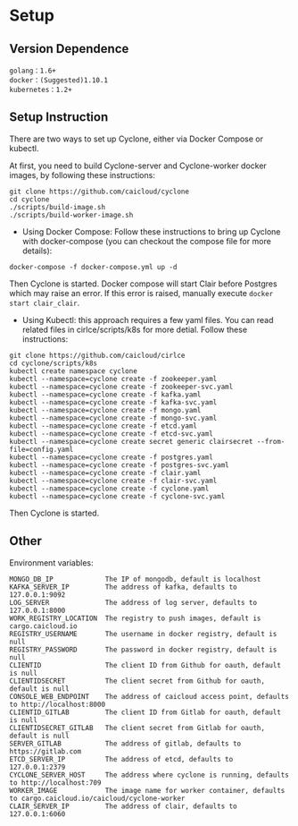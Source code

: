 # Setup

## Version Dependence

```
golang：1.6+
docker：(Suggested)1.10.1
kubernetes：1.2+
```

## Setup Instruction

There are two ways to set up Cyclone, either via Docker Compose or kubectl.

At first, you need to build Cyclone-server and Cyclone-worker docker images, by following these instructions: 

```
git clone https://github.com/caicloud/cyclone
cd cyclone
./scripts/build-image.sh
./scripts/build-worker-image.sh
```

- Using Docker Compose: Follow these instructions to bring up Cyclone with docker-compose (you can checkout the compose file for more details):

```
docker-compose -f docker-compose.yml up -d
```

Then Cyclone is started. Docker compose will start Clair before Postgres which may raise an error. If this error is raised, manually execute `docker start clair_clair`.

- Using Kubectl: this approach requires a few yaml files. You can read related files in cirlce/scripts/k8s for more detial. Follow these instructions:

```
git clone https://github.com/caicloud/cirlce
cd cyclone/scripts/k8s
kubectl create namespace cyclone
kubectl --namespace=cyclone create -f zookeeper.yaml
kubectl --namespace=cyclone create -f zookeeper-svc.yaml
kubectl --namespace=cyclone create -f kafka.yaml
kubectl --namespace=cyclone create -f kafka-svc.yaml
kubectl --namespace=cyclone create -f mongo.yaml
kubectl --namespace=cyclone create -f mongo-svc.yaml
kubectl --namespace=cyclone create -f etcd.yaml
kubectl --namespace=cyclone create -f etcd-svc.yaml
kubectl --namespace=cyclone create secret generic clairsecret --from-file=config.yaml
kubectl --namespace=cyclone create -f postgres.yaml
kubectl --namespace=cyclone create -f postgres-svc.yaml
kubectl --namespace=cyclone create -f clair.yaml
kubectl --namespace=cyclone create -f clair-svc.yaml
kubectl --namespace=cyclone create -f cyclone.yaml
kubectl --namespace=cyclone create -f cyclone-svc.yaml
```

Then Cyclone is started.

## Other

Environment variables: 

```
MONGO_DB_IP             The IP of mongodb, default is localhost
KAFKA_SERVER_IP         The address of kafka, defaults to 127.0.0.1:9092
LOG_SERVER              The address of log server, defaults to 127.0.0.1:8000
WORK_REGISTRY_LOCATION  The registry to push images, default is cargo.caicloud.io
REGISTRY_USERNAME       The username in docker registry, default is null
REGISTRY_PASSWORD       The password in docker registry, default is null
CLIENTID                The client ID from Github for oauth, default is null
CLIENTIDSECRET          The client secret from Github for oauth, default is null
CONSOLE_WEB_ENDPOINT    The address of caicloud access point, defaults to http://localhost:8000
CLIENTID_GITLAB         The client ID from Gitlab for oauth, default is null
CLIENTIDSECRET_GITLAB   The client secret from Gitlab for oauth, default is null
SERVER_GITLAB           The address of gitlab, defaults to https://gitlab.com
ETCD_SERVER_IP          The address of etcd, defaults to 127.0.0.1:2379
CYCLONE_SERVER_HOST     The address where cyclone is running, defaults to http://localhost:709
WORKER_IMAGE            The image name for worker container, defaults to cargo.caicloud.io/caicloud/cyclone-worker
CLAIR_SERVER_IP         The address of clair, defaults to 127.0.0.1:6060
```

